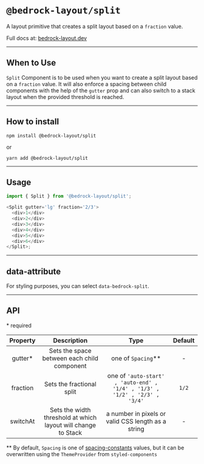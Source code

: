 # `@bedrock-layout/split`

A layout primitive that creates a split layout based on a `fraction` value.

Full docs at: [bedrock-layout.dev](https://bedrock-layout.dev/)

---

## When to Use

`Split` Component is to be used when you want to create a split layout based on a `fraction` value. It will also enforce a spacing between child components with the help of the `gutter` prop and can also switch to a stack layout when the provided threshold is reached.

---

## How to install

`npm install @bedrock-layout/split`

or 

`yarn add @bedrock-layout/split`

---

## Usage

```javascript
import { Split } from '@bedrock-layout/split';

<Split gutter='lg' fraction='2/3'>
  <div>1</div>
  <div>2</div>
  <div>3</div>
  <div>4</div>
  <div>5</div>
  <div>6</div>
</Split>;
```

---

## data-attribute

For styling purposes, you can select `data-bedrock-split`.

---

## API

\* required

| Property | Description                                                   | Type                                                                       | Default |
| :------: | :-----------------------------------------------------------: | :------------------------------------------------------------------------: | :-----: |
| gutter\* | Sets the space between each child component                   | one of `Spacing`\*\*                                                       | -       |
| fraction | Sets the fractional split                                     | one of `'auto-start' , 'auto-end' , '1/4' , '1/3' , '1/2' , '2/3' , '3/4'` | `1/2`   |
| switchAt | Sets the width threshold at which layout will change to Stack | a number in pixels or valid CSS length as a string                         | -       |

\*\* By default, `Spacing` is one of [spacing-constants](https://github.com/Bedrock-Layouts/Bedrock/tree/main/packages/spacing-constants) values, but it can be overwritten using the `ThemeProvider` from `styled-components`
